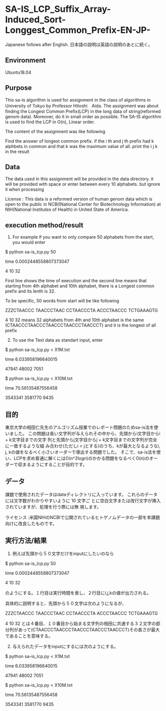 # SA-IS_LCP_Suffix_Array-Induced_Sort-Longgest_Common_Prefix-EN-JP-

Japanese follows after English. 日本語の説明は英語の説明のあとに続く。


## Environment
Ubuntu18.04


## Purpose
This sa-is algorithm is used for assignment in the class of algorithms in University of Tokyo by Professor Hitoshi　Aida. 
The assignment was about finding the Longest Common Prefix(LCP) in the long data of string(reformed genom data).
Moreover, do it in small order as possible. 
The SA-IS algorithm is used to find the LCP in O(n), Linear order.

The content of the assignment was like following

Find the answer of longest common prefix. if the i th and j th prefix had k alphbets in common and that k was the maximum value of all. print the i j k in the result

## Data
The data used in this assignment will be provided in the data directory.
it will be provided with space or enter between every 10 alphabets. but ignore it when processing

License : This data is a reformed version of human genom data which is open to the public in NCBI(National Center for Biotechnology Information) at NIH(National Institutes of Health) in United State of America.

## execution method/result
1. For example if you want to only compare 50 alphabets from the start, you would enter

$ python sa-is_lcp.py 50

time 0.0002448558807373047

4 10 32

First line shows the time of execution and the second line means that starting from 4th alphabet and 10th alphabet, there is a Longest common prefix and its lenth is 32.

To be specific, 50 words from start will be like following

ZZZCTAACCC TAACCCTAAC CCTAACCCTA ACCCTAACCC TCTGAAAGTG

4 10 32 means 32 alphabets from 4th and 10th alphabet is the same (CTAACCCTAACCCTAACCCTAACCCTAACCCT) and it is the longest of all prefix

2. To use the Text data as standart input, enter

$ python sa-is_lcp.py < X1M.txt

time 6.033958196640015


47941 48002 7051

$ python sa-is_lcp.py < X10M.txt

time 70.56135487556458

3543341 3581770 9435

## 目的
東京大学の相田仁先生のアルゴリズム授業でのレポート問題のためsa-is法を使いました。
この問題は長い文字列が与えられその中から、先頭からi文字目からi + k文字目までの文字
列と先頭からj文字目からj + k文字目までの文字列が完全に一致するような組
み合わせ(ただしi < jとする)のうち、kが最大となるようなi, j, kの値をなるべく小さいオーダーで導出する問題でした。
そこで、sa-is法を使い、LCPを求め普通に解くにはO(n^2logn)のかかる問題をなるべくO(n)のオーダーで収まるようにすることが目的です。

## データ
課題で使用されたデータはdataディレクトリに入っています。
これらのデータには文字数がわかりやすいように 10 文字ご
とに空白文字または改行文字が挿入されていますが、処理を行う際には無
視します。

ライセンス :米国NIHのNCBIで公開されているヒトゲノムデータの一部を本課題向けに改良したものです。

## 実行方法/結果
1. 例えば先頭から５０文字だけをinputにしたいのなら

$ python sa-is_lcp.py 50

time 0.0002448558807373047

4 10 32

のようにする。１行目は実行時間を表し、２行目にi,j,kの値が出力される。

具体的に説明すると、先頭から５０文字は次のようになるが、

ZZZCTAACCC TAACCCTAAC CCTAACCCTA ACCCTAACCC TCTGAAAGTG

4 10 32 とは４番目、１０番目から始まる文字列の相田に共通する３２文字の部分列があって(CTAACCCTAACCCTAACCCTAACCCTAACCCT)その長さが最大であることを意味する。

2. 与えられたデータをinputにするには次のようにする。

$ python sa-is_lcp.py < X1M.txt

time 6.033958196640015

47941 48002 7051



$ python sa-is_lcp.py < X10M.txt

time 70.56135487556458

3543341 3581770 9435



